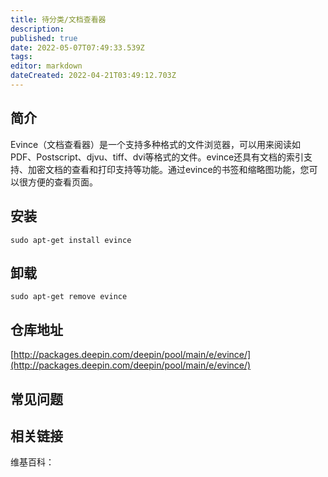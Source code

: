 ```yaml
---
title: 待分类/文档查看器
description: 
published: true
date: 2022-05-07T07:49:33.539Z
tags: 
editor: markdown
dateCreated: 2022-04-21T03:49:12.703Z
---
```


## 简介

Evince（文档查看器）是一个支持多种格式的文件浏览器，可以用来阅读如PDF、Postscript、djvu、tiff、dvi等格式的文件。evince还具有文档的索引支持、加密文档的查看和打印支持等功能。通过evince的书签和缩略图功能，您可以很方便的查看页面。

## 安装

`sudo apt-get install evince`

## 卸载

`sudo apt-get remove evince`

## 仓库地址

[http://packages.deepin.com/deepin/pool/main/e/evince/](http://packages.deepin.com/deepin/pool/main/e/evince/)


## 常见问题


## 相关链接

维基百科：